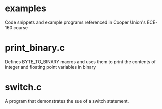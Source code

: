 # examples
Code snippets and example programs referenced in Cooper Union's ECE-160 course

# print_binary.c
Defines BYTE_TO_BINARY macros and uses them to print the contents of integer and floating point variables in binary

# switch.c
A program that demonstrates the sue of a switch statement.
